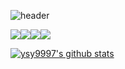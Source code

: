 ![header](https://capsule-render.vercel.app/api?type=waving&color=bdbdbd&height=250&section=header&text=Hi!%20&fontSize=75&animation=fadeIn&fontAlignY=40&desc=%20&descAlignY=62&descAlign=62)

<img src="https://img.shields.io/badge/-Python-3776AB?style=flat-aquare&logo=Python&logoColor=black"/><img src="https://img.shields.io/badge/-PyTorch++-EE4C2C?style=flat-aquare&logo=PyTorch&logoColor=black"/><img src="https://img.shields.io/badge/-C++-00599C?style=flat-aquare&logo=C%2B%2B&logoColor=black"/><img src="https://img.shields.io/badge/-TensorFlow-FF6F00?style=flat-aquare&logo=TensorFlow&logoColor=black"/>

[![ysy9997's github stats](https://github-readme-stats.vercel.app/api?username=ysy9997&count_private=1&custom_title=ysy9997&bg_color=0,F2F2F2,F2F2F2&title_color=939393&text_color=00000)](https://github.com/anuraghazra/github-readme-stats)


<!--
[![ysy9997's language stats](https://github-readme-stats.vercel.app/api/top-langs/?username=ysy9997&layout=compact)](https://github.com/anuraghazra/github-readme-stats)
-->

